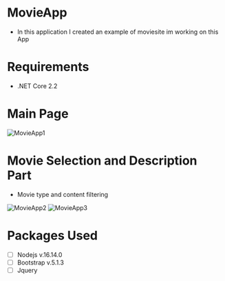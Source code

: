 # MovieApp
- In this application I created an example of moviesite im working on this App

# Requirements
- .NET Core 2.2

# Main Page

![MovieApp1](https://user-images.githubusercontent.com/49922817/158376871-20f17916-53e4-4cc7-9d4c-2f32bb3d70ce.png)


# Movie Selection and Description Part
- Movie type and content filtering

![MovieApp2](https://user-images.githubusercontent.com/49922817/158376997-4f0659a3-597c-468b-95cc-13e3ab23631c.png)
![MovieApp3](https://user-images.githubusercontent.com/49922817/158377004-895931fb-b039-4799-9253-3f0fb2ad3747.png)


# Packages Used
- [ ] Nodejs v.16.14.0
- [ ] Bootstrap v.5.1.3
- [ ] Jquery
